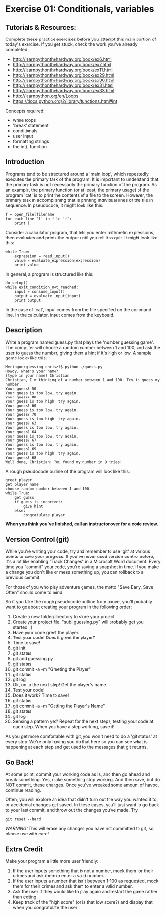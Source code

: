 Exercise 01: Conditionals, variables
=======

Tutorials & Resources:
-------
Complete these practice exercises before you attempt this main portion of today's exercise. If you get stuck, check the work you've already completed. 

* http://learnpythonthehardway.org/book/ex6.html
* http://learnpythonthehardway.org/book/ex7.html
* http://learnpythonthehardway.org/book/ex11.html
* http://learnpythonthehardway.org/book/ex29.html
* http://learnpythonthehardway.org/book/ex30.html
* http://learnpythonthehardway.org/book/ex31.html
* http://learnpythonthehardway.org/book/ex33.html
* http://learnpython.org/en/Loops
* https://docs.python.org/2/library/functions.html#int

Concepts required:
* while loops
* 'break' statement
* conditionals
* user input
* formatting strings
* the int() function

Introduction
-------
Programs tend to be structured around a 'main loop', which repeatedly executes the primary task of the program. It is important to understand that the primary task is not necessarily the primary function of the program. As an example, the primary function (or at least, the primary usage) of the program 'cat' is to print the contents of a file to the screen. However, the primary task in accomplishing that is printing individual lines of the file in sequence. In pseudocode, it might look like this:

    f = open_file(filename)
    for each line 'l' in file 'f':
        print l

Consider a calculator program, that lets you enter arithmetic expressions, then evaluates and prints the output until you tell it to quit. It might look like this:

    while True:
        expression = read_input()
        value = evaluate_expression(expression)
        print value

In general, a program is structured like this:

    do_setup()
    while exit_condition_not_reached:
        input = consume_input()
        output = evaluate_input(input)
        print output

In the case of 'cat', input comes from the file specified on the command line. In the calculator, input comes from the keyboard.


Description
-------
Write a program named guess.py that plays the 'number guessing game'. The computer will choose a random number between 1 and 100, and ask the user to guess the number, giving them a hint if it's high or low. A sample game looks like this:

```
Meringue:guessing chriszf$ python ./guess.py
Howdy, what's your name?
(type in your name) Christian
Christian, I'm thinking of a number between 1 and 100. Try to guess my number.
Your guess? 50
Your guess is too low, try again.
Your guess? 80
Your guess is too high, try again.
Your guess? 60
Your guess is too low, try again.
Your guess? 70
Your guess is too high, try again.
Your guess? 63
Your guess is too low, try again.
Your guess? 64
Your guess is too low, try again.
Your guess? 67
Your guess is too low, try again.
Your guess? 69
Your guess is too high, try again.
Your guess? 68
Well done, Christian! You found my number in 9 tries!
```

A rough pseudocode outline of the program will look like this:

    greet player
    get player name
    choose random number between 1 and 100
    while True:
        get guess
        if guess is incorrect:
            give hint
        else:
            congratulate player

**When you think you've finished, call an instructor over for a code review.**

Version Control (git)
-------
While you're writing your code, try and remember to use 'git' at various points to save your progress.  If you've never used version control before, it's a lot like enabling "Track Changes" in a Microsoft Word document.  Every time you "commit" your code, you're saving a snapshot in time.  If you make a change you don't like or mess something up, you can rollback to a previous commit.

For those of you who play adventure games, the motto "Save Early, Save Often" should come to mind.

So if you take the rough pseudocode outline from above, you'll probably want to go about creating your program in the following order:

1. Create a new folder/directory to store your project
1. Create your project file.  "subl guessing.py" will probably get you started.  ;)
1. Have your code greet the player.
1. Test your code!  Does it greet the player?
1. Time to save!
  1. git init
  1. git status
  1. git add guessing.py
  1. git status
  1. git commit -a -m "Greeting the Player"
  1. git status
  1. git log
1. Ok, on to the next step!  Get the player's name.
1. Test your code!
1. Does it work?  Time to save!
  1. git status
  1. git commit -a -m "Getting the Player's Name"
  1. git status
  1. git log
1. Sensing a pattern yet?  Repeat for the next steps, testing your code at each step.  When you have a step working, save it!

As you get more comfortable with git, you won't need to do a 'git status' at every step.  We're only having you do that here so you can see what is happening at each step and get used to the messages that git returns.

## Go Back!
At some point, commit your working code as is, and then go ahead and break something. Yes, make something stop working. And then save, but do NOT commit, these changes. Once you've wreaked some amount of havoc, continue reading. 

Often, you will explore an idea that didn't turn out the way you wanted it to, or accidental changes get saved. In these cases, you'll just want to go back to your last commit, and throw out the changes you've made. Try:

    git reset --hard

*WARNING:* This will erase any changes you have not committed to git, so please use with care!




Extra Credit
-------

Make your program a little more user friendly:

1. If the user inputs something that is not a number, mock them for their crimes and ask them to enter a valid number.
2. If the user inputs a number that isn't between 1-100 as requested, mock them for their crimes and ask them to enter a valid number.
3. Ask the user if they would like to play again and restart the game rather than exiting.
4. Keep track of the "high score" (or is that low score?) and display that when you congratulate the user
